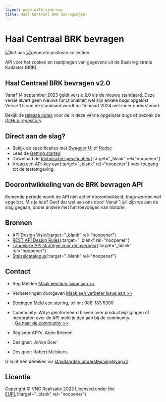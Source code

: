 ```yaml
---
layout: page-with-side-nav
title: Haal Centraal BRK bevragingen
---
```


# Haal Centraal BRK bevragen

![lint oas](https://github.com/VNG-Realisatie/Haal-Centraal-BRK-bevragen/workflows/lint-oas/badge.svg)
![generate postman collection](https://github.com/VNG-Realisatie/Haal-Centraal-BRK-bevragen/workflows/generate-postman-collection/badge.svg)

API voor het zoeken en raadplegen van gegevens uit de Basisregistratie Kadaster (BRK).

## Haal Centraal BRK bevragen v2.0

Vanaf 14 september 2023 geldt versie 2.0 als de nieuwe standaard. Deze versie levert geen nieuwe functionaliteit wel zijn enkele bugs opgelost. Versie 1.5 van de standaard wordt na 15 maart 2024 niet meer ondersteund.

Bekijk de [release notes](./releasenotes) voor de in deze versie opgeloste bugs of bezoek de [GitHub repository](https://github.com/VNG-Realisatie/Haal-Centraal-BRK-bevragen/).

## Direct aan de slag?

* Bekijk de specificaties met [Swagger UI](./swagger-ui-2.0) of [Redoc](./redoc-2.0)
* Lees de [Getting started](./getting-started)
* Download de [technische specificaties](https://github.com/VNG-Realisatie/Haal-Centraal-BRK-bevragen/blob/master/specificatie/genereervariant/openapi.yaml){:target="_blank" rel="noopener"}
* [Vraag een API-key aan](https://formulieren.kadaster.nl/aanmelden_brk_bevragen){:target="_blank" rel="noopener"} voor toegang tot de testomgeving.

## Doorontwikkeling van de BRK bevragen API

Komende periode wordt de API niet actief doorontwikkeld, bugs worden wel opgelost. Mis je iets? Geef dat wel aan ons door! Vanaf 1 juli zijn we aan de slag gegaan, onder andere met het toevoegen van historie.

## Bronnen

* [API Design Visie](https://github.com/Geonovum/KP-APIs/blob/master/overleggen/Werkgroep%20API%20design%20visie/API%20Design%20Visie.md){:target="_blank" rel="noopener"}
* [REST API Design Rules](https://docs.geostandaarden.nl/api/API-Designrules/){:target="_blank" rel="noopener"}
* [Landelijke API strategie voor de overheid](https://geonovum.github.io/KP-APIs/){:target="_blank" rel="noopener"}
* [Stelselcatalogus](https://www.stelselcatalogus.nl/registraties/registratie?id=http://opendata.stelselcatalogus.nl/id/registratie/BRK){:target="_blank" rel="noopener"}

## Contact

* Bug Melden
  [Maak een bug issue aan >>](https://github.com/VNG-Realisatie/Haal-Centraal-BRK-bevragen/issues/new?assignees=&labels=bug&template=bug_report.md&title=)
* Verbeteringen doorgeven
  [Maak een verbeter issue aan >>](https://github.com/VNG-Realisatie/Haal-Centraal-BRK-bevragen/issues/new?assignees=&labels=enhancement&template=enhancement.md&title=)
* Storingen
  [Meld een storing](https://formulieren.kadaster.nl/contact_brk_bevragen), tel.nr.: 088-183 5300
* Community: Wil je geïnformeerd blijven over productwijzigingen of meepraten over de API meld je dan aan bij de community.<br/>, [Ga naar de community >>](https://haalcentraal.pleio.nl/groups/view/6b593619-4d1d-4ccb-a980-0190b449bfa2/community-brk-api)


* Regiseur API's: Arjen Brienen
* Designer: Johan Boer
* Designer: Robert Melskens

U kunt hen bereiken via [standaarden.ondersteuning@vng.nl](mailto:standaarden.ondersteuning@vng.nl)

## Licentie

Copyright &copy; VNG Realisatie 2023
Licensed under the [EUPL](https://github.com/VNG-Realisatie/Haal-Centraal-BRK-bevragen/blob/master/LICENCE.md){:target="_blank" rel="noopener"}

